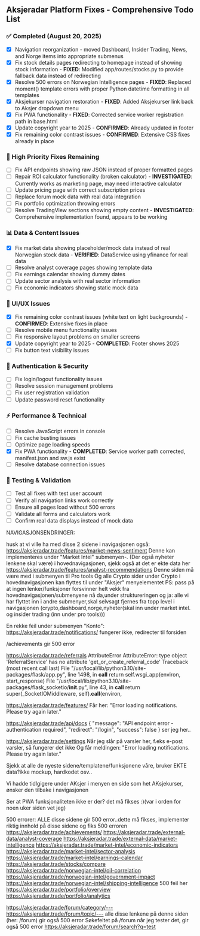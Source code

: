 ## Aksjeradar Platform Fixes - Comprehensive Todo List

### ✅ Completed (August 20, 2025)
- [x] Navigation reorganization - moved Dashboard, Insider Trading, News, and Norge items into appropriate submenus
- [x] Fix stock details pages redirecting to homepage instead of showing stock information - **FIXED**: Modified app/routes/stocks.py to provide fallback data instead of redirecting
- [x] Resolve 500 errors on Norwegian Intelligence pages - **FIXED**: Replaced moment() template errors with proper Python datetime formatting in all templates
- [x] Aksjekurser navigation restoration - **FIXED**: Added Aksjekurser link back to Aksjer dropdown menu
- [x] Fix PWA functionality - **FIXED**: Corrected service worker registration path in base.html
- [x] Update copyright year to 2025 - **CONFIRMED**: Already updated in footer
- [x] Fix remaining color contrast issues - **CONFIRMED**: Extensive CSS fixes already in place

### 🔧 High Priority Fixes Remaining
- [ ] Fix API endpoints showing raw JSON instead of proper formatted pages
- [ ] Repair ROI calculator functionality (broken calculator) - **INVESTIGATED**: Currently works as marketing page, may need interactive calculator
- [ ] Update pricing page with correct subscription prices
- [ ] Replace forum mock data with real data integration
- [ ] Fix portfolio optimization throwing errors
- [ ] Resolve TradingView sections showing empty content - **INVESTIGATED**: Comprehensive implementation found, appears to be working

### 📊 Data & Content Issues  
- [x] Fix market data showing placeholder/mock data instead of real Norwegian stock data - **VERIFIED**: DataService using yfinance for real data
- [ ] Resolve analyst coverage pages showing template data
- [ ] Fix earnings calendar showing dummy dates
- [ ] Update sector analysis with real sector information
- [ ] Fix economic indicators showing static mock data

### 🎨 UI/UX Issues
- [x] Fix remaining color contrast issues (white text on light backgrounds) - **CONFIRMED**: Extensive fixes in place
- [ ] Resolve mobile menu functionality issues
- [ ] Fix responsive layout problems on smaller screens
- [x] Update copyright year to 2025 - **COMPLETED**: Footer shows 2025
- [ ] Fix button text visibility issues

### 🔐 Authentication & Security
- [ ] Fix login/logout functionality issues
- [ ] Resolve session management problems
- [ ] Fix user registration validation
- [ ] Update password reset functionality

### ⚡ Performance & Technical
- [ ] Resolve JavaScript errors in console
- [ ] Fix cache busting issues
- [ ] Optimize page loading speeds
- [x] Fix PWA functionality - **COMPLETED**: Service worker path corrected, manifest.json and sw.js exist
- [ ] Resolve database connection issues

### 🧪 Testing & Validation
- [ ] Test all fixes with test user account
- [ ] Verify all navigation links work correctly
- [ ] Ensure all pages load without 500 errors
- [ ] Validate all forms and calculators work
- [ ] Confirm real data displays instead of mock data

NAVIGASJONSENDRINGER:

husk at vi ville ha med disse 2 sidene i navigasjonen også:
https://aksjeradar.trade/features/market-news-sentiment
Denne  kan implementeres under "Market Intel" submenyen-. (Der også nyheter lenkene skal være) i hovednavigasjonen, sjekk også at det er ekte data her
https://aksjeradar.trade/features/analyst-recommendations
Denne siden må være med i submenyen til Pro tools
Og alle Crypto sider under Crypto i hovednavigasjonen kan flyttes til under "Aksjer" menyelementet
PS: pass på at ingen lenker/funksjoner forsvinner helt vekk fra hovednavigasjonen/submenyene nå da,under struktureringen
og ja: alle vi har flyttet inn i andre submenyer,skal selvsagt fjernes fra topp level i navigasjonen (crypto,dashboard,norge,nyheter(skal inn under market intel. og insider trading (inn under pro tools)))

En rekke feil under submenyen "Konto":
https://aksjeradar.trade/notifications/ fungerer ikke, redirecter til forsiden

/achievements gir 500 error

https://aksjeradar.trade/referrals
AttributeError
AttributeError: type object 'ReferralService' has no attribute 'get_or_create_referral_code'
Traceback (most recent call last)
File "/usr/local/lib/python3.10/site-packages/flask/app.py", line 1498, in __call__
return self.wsgi_app(environ, start_response)
File "/usr/local/lib/python3.10/site-packages/flask_socketio/__init__.py", line 43, in __call__
return super(_SocketIOMiddleware, self).__call__(environ,


https://aksjeradar.trade/features/
Får her: "Error loading notifications. Please try again later."

https://aksjeradar.trade/api/docs
{
  "message": "API endpoint error - authentication required",
  "redirect": "/login",
  "success": false
} ser jeg her..

https://aksjeradar.trade/settings
Når jeg slår på varsler her, f.eks e-post varsler, så fungerer det ikke
Og får meldingen: "Error loading notifications. Please try again later."



Sjekk at alle de nyeste sidene/templatene/funksjonene våre, bruker EKTE data?ikke mockup, hardkodet osv..

Vi hadde tidlgigere under AKsjer i menyen en side som het AKsjekurser, ønsker den tilbake i navigasjonen

Ser at PWA funksjonaliteten ikke er der? det må fikses :)(var i orden for noen uker siden vet jeg)

500 errorer:
ALLE disse sidene gir 500 error..dette må fikses, implementer riktig innhold på disse sidene og fiks 500 erroren
https://aksjeradar.trade/achievements/
https://aksjeradar.trade/external-data/analyst-coverage
https://aksjeradar.trade/external-data/market-intelligence
https://aksjeradar.trade/market-intel/economic-indicators
https://aksjeradar.trade/market-intel/sector-analysis
https://aksjeradar.trade/market-intel/earnings-calendar
https://aksjeradar.trade/stocks/compare
https://aksjeradar.trade/norwegian-intel/oil-correlation
https://aksjeradar.trade/norwegian-intel/government-impact
https://aksjeradar.trade/norwegian-intel/shipping-intelligence 500 feil her 
https://aksjeradar.trade/portfolio/overview
https://aksjeradar.trade/portfolio/analytics

https://aksjeradar.trade/forum/category/--- 
https://aksjeradar.trade/forum/topic/---
alle disse lenkene på denne siden (her: /forum)
gir også 500 error
Søkefeltet på /forum når jeg tester det, gir også 500 error
https://aksjeradar.trade/forum/search?q=test